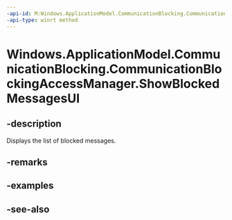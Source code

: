 ----api-id: M:Windows.ApplicationModel.CommunicationBlocking.CommunicationBlockingAccessManager.ShowBlockedMessagesUI
-api-type: winrt method
---<!-- Method syntaxpublic void ShowBlockedMessagesUI()--># Windows.ApplicationModel.CommunicationBlocking.CommunicationBlockingAccessManager.ShowBlockedMessagesUI## -descriptionDisplays the list of blocked messages.## -remarks## -examples## -see-also